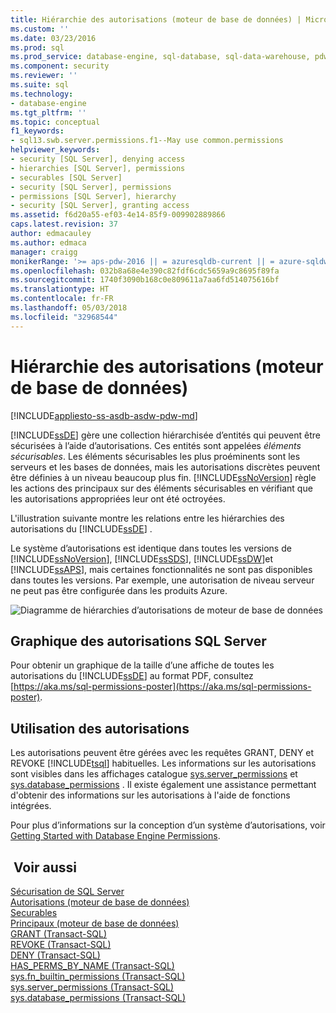 ```yaml
---
title: Hiérarchie des autorisations (moteur de base de données) | Microsoft Docs
ms.custom: ''
ms.date: 03/23/2016
ms.prod: sql
ms.prod_service: database-engine, sql-database, sql-data-warehouse, pdw
ms.component: security
ms.reviewer: ''
ms.suite: sql
ms.technology:
- database-engine
ms.tgt_pltfrm: ''
ms.topic: conceptual
f1_keywords:
- sql13.swb.server.permissions.f1--May use common.permissions
helpviewer_keywords:
- security [SQL Server], denying access
- hierarchies [SQL Server], permissions
- securables [SQL Server]
- security [SQL Server], permissions
- permissions [SQL Server], hierarchy
- security [SQL Server], granting access
ms.assetid: f6d20a55-ef03-4e14-85f9-009902889866
caps.latest.revision: 37
author: edmacauley
ms.author: edmaca
manager: craigg
monikerRange: '>= aps-pdw-2016 || = azuresqldb-current || = azure-sqldw-latest || >= sql-server-2016 || = sqlallproducts-allversions'
ms.openlocfilehash: 032b8a68e4e390c82fdf6cdc5659a9c8695f89fa
ms.sourcegitcommit: 1740f3090b168c0e809611a7aa6fd514075616bf
ms.translationtype: HT
ms.contentlocale: fr-FR
ms.lasthandoff: 05/03/2018
ms.locfileid: "32968544"
---
```

# <a name="permissions-hierarchy-database-engine"></a>Hiérarchie des autorisations (moteur de base de données)
[!INCLUDE[appliesto-ss-asdb-asdw-pdw-md](../../includes/appliesto-ss-asdb-asdw-pdw-md.md)]

  [!INCLUDE[ssDE](../../includes/ssde-md.md)] gère une collection hiérarchisée d’entités qui peuvent être sécurisées à l’aide d’autorisations. Ces entités sont appelées *éléments sécurisables*. Les éléments sécurisables les plus proéminents sont les serveurs et les bases de données, mais les autorisations discrètes peuvent être définies à un niveau beaucoup plus fin. [!INCLUDE[ssNoVersion](../../includes/ssnoversion-md.md)] règle les actions des principaux sur des éléments sécurisables en vérifiant que les autorisations appropriées leur ont été octroyées.  
  
 L'illustration suivante montre les relations entre les hiérarchies des autorisations du [!INCLUDE[ssDE](../../includes/ssde-md.md)] .  
  
 Le système d’autorisations est identique dans toutes les versions de [!INCLUDE[ssNoVersion](../../includes/ssnoversion-md.md)], [!INCLUDE[ssSDS](../../includes/sssds-md.md)], [!INCLUDE[ssDW](../../includes/ssdw-md.md)]et [!INCLUDE[ssAPS](../../includes/ssaps-md.md)], mais certaines fonctionnalités ne sont pas disponibles dans toutes les versions. Par exemple, une autorisation de niveau serveur ne peut pas être configurée dans les produits Azure.  
  
 ![Diagramme de hiérarchies d’autorisations de moteur de base de données](../../relational-databases/security/media/wj-security-layers.gif "Diagramme de hiérarchies d’autorisations de moteur de base de données")  
  
## <a name="chart-of-sql-server-permissions"></a>Graphique des autorisations SQL Server  
 Pour obtenir un graphique de la taille d’une affiche de toutes les autorisations du [!INCLUDE[ssDE](../../includes/ssde-md.md)] au format PDF, consultez [https://aka.ms/sql-permissions-poster](https://aka.ms/sql-permissions-poster).  
  
## <a name="working-with-permissions"></a>Utilisation des autorisations  
 Les autorisations peuvent être gérées avec les requêtes GRANT, DENY et REVOKE [!INCLUDE[tsql](../../includes/tsql-md.md)] habituelles. Les informations sur les autorisations sont visibles dans les affichages catalogue [sys.server_permissions](../../relational-databases/system-catalog-views/sys-server-permissions-transact-sql.md) et [sys.database_permissions](../../relational-databases/system-catalog-views/sys-database-permissions-transact-sql.md) . Il existe également une assistance permettant d'obtenir des informations sur les autorisations à l'aide de fonctions intégrées.  
  
 Pour plus d’informations sur la conception d’un système d’autorisations, voir [Getting Started with Database Engine Permissions](../../relational-databases/security/authentication-access/getting-started-with-database-engine-permissions.md).  
  
## <a name="see-also"></a> Voir aussi  
 [Sécurisation de SQL Server](../../relational-databases/security/securing-sql-server.md)   
 [Autorisations &#40;moteur de base de données&#41;](../../relational-databases/security/permissions-database-engine.md)   
 [Securables](../../relational-databases/security/securables.md)   
 [Principaux &#40;moteur de base de données&#41;](../../relational-databases/security/authentication-access/principals-database-engine.md)   
 [GRANT &#40;Transact-SQL&#41;](../../t-sql/statements/grant-transact-sql.md)   
 [REVOKE &#40;Transact-SQL&#41;](../../t-sql/statements/revoke-transact-sql.md)   
 [DENY &#40;Transact-SQL&#41;](../../t-sql/statements/deny-transact-sql.md)   
 [HAS_PERMS_BY_NAME &#40;Transact-SQL&#41;](../../t-sql/functions/has-perms-by-name-transact-sql.md)   
 [sys.fn_builtin_permissions &#40;Transact-SQL&#41;](../../relational-databases/system-functions/sys-fn-builtin-permissions-transact-sql.md)   
 [sys.server_permissions &#40;Transact-SQL&#41;](../../relational-databases/system-catalog-views/sys-server-permissions-transact-sql.md)   
 [sys.database_permissions &#40;Transact-SQL&#41;](../../relational-databases/system-catalog-views/sys-database-permissions-transact-sql.md)  
  
  
